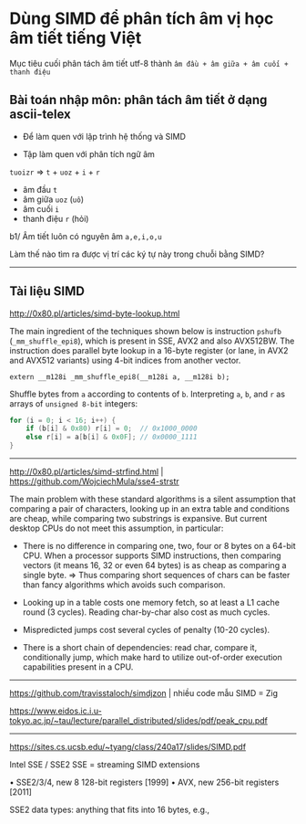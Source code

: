 # Dùng SIMD để phân tích âm vị học âm tiết tiếng Việt

Mục tiêu cuối phân tách âm tiết utf-8 thành `âm đầu + âm giữa + âm cuối + thanh điệu`


## Bài toán nhập môn: phân tách âm tiết ở dạng ascii-telex

* Để làm quen với lập trình hệ thống và SIMD

* Tập làm quen với phân tích ngữ âm

`tuoizr` => `t` + `uoz` + `i` + `r`
- âm đầu `t`
- âm giữa `uoz` (`uô`)
- âm cuối `i`
- thanh điệu `r` (hỏi)

b1/ Âm tiết luôn có nguyên âm `a,e,i,o,u`

Làm thế nào tìm ra được vị trí các ký tự này trong chuỗi bằng SIMD?

- - -


## Tài liệu SIMD

http://0x80.pl/articles/simd-byte-lookup.html

The main ingredient of the techniques shown below is instruction `pshufb` (`_mm_shuffle_epi8`), which is present in SSE, AVX2 and also AVX512BW. The instruction does parallel byte lookup in a 16-byte register (or lane, in AVX2 and AVX512 variants) using 4-bit indices from another vector.

`extern __m128i _mm_shuffle_epi8(__m128i a, __m128i b);`

Shuffle bytes from `a` according to contents of `b`.
Interpreting `a`, `b`, and `r` as arrays of `unsigned 8-bit` integers:

```c like algo:
for (i = 0; i < 16; i++) {
 	if (b[i] & 0x80) r[i] = 0;  // 0x1000_0000
	else r[i] = a[b[i] & 0x0F]; // 0x0000_1111
}
```

- - -


http://0x80.pl/articles/simd-strfind.html | https://github.com/WojciechMula/sse4-strstr


The main problem with these standard algorithms is a silent assumption that comparing a pair of characters, looking up in an extra table and conditions are cheap, while comparing two substrings is expansive. But current desktop CPUs do not meet this assumption, in particular:


* There is no difference in comparing one, two, four or 8 bytes on a 64-bit CPU. When a processor supports SIMD instructions, then comparing vectors (it means 16, 32 or even 64 bytes) is as cheap as comparing a single byte. => Thus comparing short sequences of chars can be faster than fancy algorithms which avoids such comparison.

* Looking up in a table costs one memory fetch, so at least a L1 cache round (3 cycles). Reading char-by-char also cost as much cycles.

* Mispredicted jumps cost several cycles of penalty (10-20 cycles).

* There is a short chain of dependencies: read char, compare it, conditionally jump, which make hard to utilize out-of-order execution capabilities present in a CPU.


- - -


https://github.com/travisstaloch/simdjzon | nhiều code mẫu SIMD = Zig


https://www.eidos.ic.i.u-tokyo.ac.jp/~tau/lecture/parallel_distributed/slides/pdf/peak_cpu.pdf


- - -


https://sites.cs.ucsb.edu/~tyang/class/240a17/slides/SIMD.pdf

Intel SSE / SSE2
SSE = streaming SIMD extensions

• SSE2/3/4, new 8 128-bit registers [1999]
• AVX, new 256-bit registers [2011]

SSE2 data types: anything that fits into 16 bytes, e.g.,
